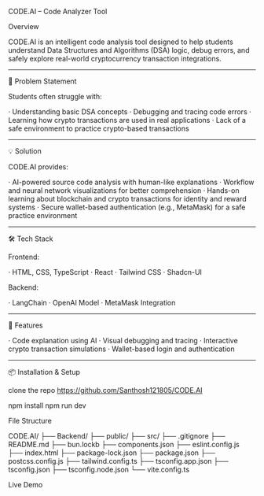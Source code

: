 CODE.AI – Code Analyzer Tool

Overview

CODE.AI is an intelligent code analysis tool designed to help students understand Data Structures and Algorithms (DSA) logic, debug errors, and safely explore real-world cryptocurrency transaction integrations.

---

🎯 Problem Statement

Students often struggle with:

· Understanding basic DSA concepts
· Debugging and tracing code errors
· Learning how crypto transactions are used in real applications
· Lack of a safe environment to practice crypto-based transactions

---

💡 Solution

CODE.AI provides:

· AI-powered source code analysis with human-like explanations
· Workflow and neural network visualizations for better comprehension
· Hands-on learning about blockchain and crypto transactions for identity and reward systems
· Secure wallet-based authentication (e.g., MetaMask) for a safe practice environment

---

🛠️ Tech Stack

Frontend:

· HTML, CSS, TypeScript
· React
· Tailwind CSS
· Shadcn-UI

Backend:

· LangChain
· OpenAI Model
· MetaMask Integration

---

🚀 Features

· Code explanation using AI
· Visual debugging and tracing
· Interactive crypto transaction simulations
· Wallet-based login and authentication

---

📦 Installation & Setup

clone the repo https://github.com/Santhosh121805/CODE.AI

npm install
 npm run dev



File Structure

CODE.AI/
├── Backend/
├── public/
├── src/
├── .gitignore
├── README.md
├── bun.lockb
├── components.json
├── eslint.config.js
├── index.html
├── package-lock.json
├── package.json
├── postcss.config.js
├── tailwind.config.ts
├── tsconfig.app.json
├── tsconfig.json
├── tsconfig.node.json
└── vite.config.ts

Live Demo


